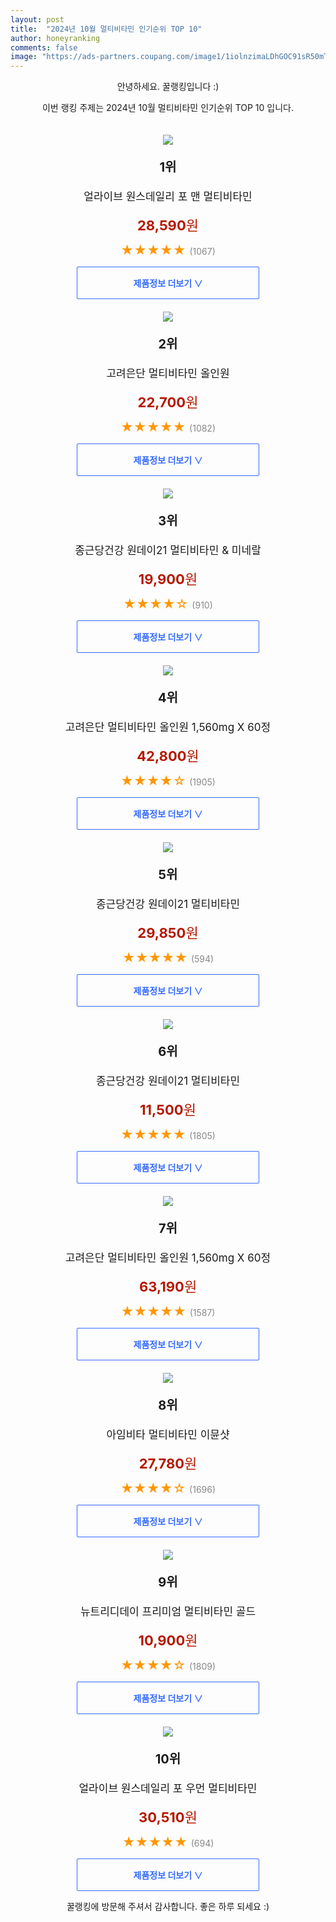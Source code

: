 ```yaml
---
layout: post
title:  "2024년 10월 멀티비타민 인기순위 TOP 10"
author: honeyranking
comments: false
image: "https://ads-partners.coupang.com/image1/1iolnzimaLDhGOC91sR50mT9aEqwBKcMBadELaUjoncN16s7xSWcqcDoDZlYf0RdkjPEMnx5Mdd87TzJA5F1lSm3mANbSyz2E4FKbOJSllN_o9GmyZAYliY4L0OIFSe41FE4_oROFdGBSTY_Wyuh98YwyX1SNAJZfQpvAFu-4N4PUU3138lbC9DIn2pkd_GJWlQPCo2melX0N-KaPP0TGnaw_B4m-RX2_olXhsxG-r2vDuGkfTNJtnLIYms8RPDQNnthVABihDE3MM1itSic4Tv3PdNLP-GzBGU="
---
```

<p style="text-align: center;">안녕하세요. 꿀랭킹입니다 :)</p>
<p style="text-align: center;">이번 랭킹 주제는 2024년 10월 멀티비타민 인기순위 TOP 10 입니다.</p><center><img src="https://ads-partners.coupang.com/image1/1iolnzimaLDhGOC91sR50mT9aEqwBKcMBadELaUjoncN16s7xSWcqcDoDZlYf0RdkjPEMnx5Mdd87TzJA5F1lSm3mANbSyz2E4FKbOJSllN_o9GmyZAYliY4L0OIFSe41FE4_oROFdGBSTY_Wyuh98YwyX1SNAJZfQpvAFu-4N4PUU3138lbC9DIn2pkd_GJWlQPCo2melX0N-KaPP0TGnaw_B4m-RX2_olXhsxG-r2vDuGkfTNJtnLIYms8RPDQNnthVABihDE3MM1itSic4Tv3PdNLP-GzBGU=" style="margin-top:20px" /></center><p style="text-align: center; font-size: 20px"><b>1위</b></p><p style="text-align: center; font-size: 17px">얼라이브 원스데일리 포 맨 멀티비타민</p><p style="text-align: center;"><span style="color: #b61800; font-size: 22px;"><b>28,590</b>원</span></p><p style="text-align: center;"><span style="color: #ff9600; font-size: 20px;">★★★★★ </span><span style="color: #878787;">(1067)</span></p><center><a href="https://link.coupang.com/re/AFFSDP?lptag=AF3899140&subid=honeyrank&pageKey=7460287402&itemId=20000650509&vendorItemId=81352051865&traceid=V0-153-a0b1ad80ae7f8958&requestid=20241009050000884164782470&token=31850C%7CGM"><div style="font-size: 14px; display: inline-block; padding: 15px 90px; color: #346aff; border-radius: 2px; border: 1px solid #346aff; cursor: pointer;"><b>제품정보 더보기 &or;</b></div></a></center><center><img src="https://ads-partners.coupang.com/image1/qmU7U2bPUIX7BKe2qjWMGVnLAWZrb3fu63GD7V7utzcSeko9dxU4a4A1WJ9Dn_SuZl27-ZY5AoXcB2JMFF39Jn5U2HBSbbT39_7fYNi3qr_LF04t2xh_P4VHRevEKWuovYivaRZx5JGqVgkHcIXlNCsC2Tkafj-FxShj5skBEPVw6wPskqo8mHIttQpdduXj6foiaTrZCud4-NUJqkHMkihYUHI0U-2ruKb9pe-gTplSx13eOWnL2hs45AYxWs9_4s1Crbn5aj_1xqfvdywjTsgag8PkG5xeDtGjauW0oANy-OveeTCW1lo1_w==" style="margin-top:20px" /></center><p style="text-align: center; font-size: 20px"><b>2위</b></p><p style="text-align: center; font-size: 17px">고려은단 멀티비타민 올인원</p><p style="text-align: center;"><span style="color: #b61800; font-size: 22px;"><b>22,700</b>원</span></p><p style="text-align: center;"><span style="color: #ff9600; font-size: 20px;">★★★★★ </span><span style="color: #878787;">(1082)</span></p><center><a href="https://link.coupang.com/re/AFFSDP?lptag=AF3899140&subid=honeyrank&pageKey=6743604050&itemId=18115015920&vendorItemId=78477362977&traceid=V0-153-eeddc1fa991cb2a2&requestid=20241009050000884164782470&token=31850C%7CGM"><div style="font-size: 14px; display: inline-block; padding: 15px 90px; color: #346aff; border-radius: 2px; border: 1px solid #346aff; cursor: pointer;"><b>제품정보 더보기 &or;</b></div></a></center><center><img src="https://ads-partners.coupang.com/image1/SRTDnu2mtIGrx9g0SUIv-fgJ-MU05yM1DMdUEfLogZK_AgDWQTF78eTZJ4QN3_ekZ5WhMCHNo25Yid14gi-jZhPBN_aLhCdVQdgxRngzNuH-P3-yo5xSedWMxPKHGF0DdRbw8XoooKLJT1HnW2Kenfof2ySkgjSzHMyRWPgp-6Cm88VR8Yi7RIm1A--U1XpPw-hRWatenZWBfeF25Qt4f5cgfuE2t0qQmis2syohKLfKFsOwGQau8hTOtvU7P658HKLnFIJz5WOTnjHm6eidkUUs7Frb7_ujNV8=" style="margin-top:20px" /></center><p style="text-align: center; font-size: 20px"><b>3위</b></p><p style="text-align: center; font-size: 17px">종근당건강 원데이21 멀티비타민 & 미네랄</p><p style="text-align: center;"><span style="color: #b61800; font-size: 22px;"><b>19,900</b>원</span></p><p style="text-align: center;"><span style="color: #ff9600; font-size: 20px;">★★★★☆ </span><span style="color: #878787;">(910)</span></p><center><a href="https://link.coupang.com/re/AFFSDP?lptag=AF3899140&subid=honeyrank&pageKey=7735337888&itemId=21135423313&vendorItemId=4417937649&traceid=V0-153-7b2af044b2b81d5f&requestid=20241009050000884164782470&token=31850C%7CGM"><div style="font-size: 14px; display: inline-block; padding: 15px 90px; color: #346aff; border-radius: 2px; border: 1px solid #346aff; cursor: pointer;"><b>제품정보 더보기 &or;</b></div></a></center><center><img src="https://ads-partners.coupang.com/image1/QeuCihMFVJtpg0_oQX7TtHyONysrWeSJKb9K5jFPh9EaihnMo4JJ9HtaQG9nJU8EICaU525iuYBGM6NNVY9cPP_Lrt23cRWbcbecWCYxgx9r7KmCWo2lLPC1PxFWKAOwHMDeHNEGiNdm0IJ6ONLp_D0ldvvWmWd_O9nIbcb4hdQO_1_l1jhkAoMpHVJuBc2ZTQVjPjkOI3qJf2nCuYVvrUgFo6AEdAaRnPhGkD0nFjcMl8rhlwcNU0Zonjab0uF6kHt7UFnDnbQhekyksSs9YAH-HinTnwhTWsxV0Nv-g88jx_ox-75u9WjMCg==" style="margin-top:20px" /></center><p style="text-align: center; font-size: 20px"><b>4위</b></p><p style="text-align: center; font-size: 17px">고려은단 멀티비타민 올인원 1,560mg X 60정</p><p style="text-align: center;"><span style="color: #b61800; font-size: 22px;"><b>42,800</b>원</span></p><p style="text-align: center;"><span style="color: #ff9600; font-size: 20px;">★★★★☆ </span><span style="color: #878787;">(1905)</span></p><center><a href="https://link.coupang.com/re/AFFSDP?lptag=AF3899140&subid=honeyrank&pageKey=6743604050&itemId=23423131053&vendorItemId=78477362980&traceid=V0-153-eeddc1fa991cb2a2&requestid=20241009050000884164782470&token=31850C%7CGM"><div style="font-size: 14px; display: inline-block; padding: 15px 90px; color: #346aff; border-radius: 2px; border: 1px solid #346aff; cursor: pointer;"><b>제품정보 더보기 &or;</b></div></a></center><center><img src="https://ads-partners.coupang.com/image1/ZcJx88zNKKDtW35HZdJxh4xIiXJeoMD5igpGCrYiZkmEywDOQ7SP5X-RcoaLTGl_buyw8I2_CdS7-PkO5Rq2kl2TWqY1jlzx-gkuuUjwIcPlftpiI9st4UGYG8CB63jLuZ0brmhHxCgkxZHtgEOEPw5w1PQqNxG_7QW46_C4aGaVlizVKQX3NNsRfMwS2R_ey1hLGcnFkvCkZDXDzDQca8Grs8Hm0z9GjK0eUtPaGAGbOueu8S5mFygr8SD8a6Dm4_up8H3qQ40hVST4dIyznRkzj9y1LQQDbKX1" style="margin-top:20px" /></center><p style="text-align: center; font-size: 20px"><b>5위</b></p><p style="text-align: center; font-size: 17px">종근당건강 원데이21 멀티비타민</p><p style="text-align: center;"><span style="color: #b61800; font-size: 22px;"><b>29,850</b>원</span></p><p style="text-align: center;"><span style="color: #ff9600; font-size: 20px;">★★★★★ </span><span style="color: #878787;">(594)</span></p><center><a href="https://link.coupang.com/re/AFFSDP?lptag=AF3899140&subid=honeyrank&pageKey=7735337888&itemId=21275774889&vendorItemId=86554129633&traceid=V0-153-7b2af044b2b81d5f&requestid=20241009050000884164782470&token=31850C%7CGM"><div style="font-size: 14px; display: inline-block; padding: 15px 90px; color: #346aff; border-radius: 2px; border: 1px solid #346aff; cursor: pointer;"><b>제품정보 더보기 &or;</b></div></a></center><center><img src="https://ads-partners.coupang.com/image1/rdz9M4yxDGVgDpxGrZgezuRy1E7V95iAxZXlwpbwLOmeoA6WO9vl4UstkqcDqtx3y0aPnHssJvM6vN_0OPOvCQqWic8DmHXYrhXqw4--mobeatp5TeJ8PLCaCicqPHM8Sgjr_qNKWHwSv-PZ6c7xljEYsVe4VEkamDDgaGCai0S5MzYd5_ZD4J6dlfWkReT7iGEdJvqYZumtl6Vdy2WmLQ2TT0jb4y_N17IFLL4yY3T_XGr6QECnLas97eYgZjMtxaKezs7IHHQuuO8bIRULciD_liCVcXzcg80=" style="margin-top:20px" /></center><p style="text-align: center; font-size: 20px"><b>6위</b></p><p style="text-align: center; font-size: 17px">종근당건강 원데이21 멀티비타민</p><p style="text-align: center;"><span style="color: #b61800; font-size: 22px;"><b>11,500</b>원</span></p><p style="text-align: center;"><span style="color: #ff9600; font-size: 20px;">★★★★★ </span><span style="color: #878787;">(1805)</span></p><center><a href="https://link.coupang.com/re/AFFSDP?lptag=AF3899140&subid=honeyrank&pageKey=7735337888&itemId=21275774891&vendorItemId=3010230496&traceid=V0-153-7b2af044b2b81d5f&requestid=20241009050000884164782470&token=31850C%7CGM"><div style="font-size: 14px; display: inline-block; padding: 15px 90px; color: #346aff; border-radius: 2px; border: 1px solid #346aff; cursor: pointer;"><b>제품정보 더보기 &or;</b></div></a></center><center><img src="https://ads-partners.coupang.com/image1/_oW96dPfE49IKIQr_qFQES1IOeFQpEcK2bo2cXQSysux-n2_li1kg-CuGF2SWZPRmlmqb6g7lZqfU2mnK3IMc_7PxiCsTNftRecWN5DhqBuVW4mOhSEoanXMcHkM0d2f5txIfyuCOSxWMwFM1FqK72bjJylj1cyKea_bVLelS683Hv8kUmvKp_D-y1ws6rgXYk-pbp-JefIfSaHNP66lBb6l04I6hUi4BjuUX1xbi9lFM4Bur97YIVEUp_cA55MdDNGLvi4FO80gf50g_5Gp4HJTVd5VbH7e_lzlBORS5eVUAUxNYBhlEQs=" style="margin-top:20px" /></center><p style="text-align: center; font-size: 20px"><b>7위</b></p><p style="text-align: center; font-size: 17px">고려은단 멀티비타민 올인원 1,560mg X 60정</p><p style="text-align: center;"><span style="color: #b61800; font-size: 22px;"><b>63,190</b>원</span></p><p style="text-align: center;"><span style="color: #ff9600; font-size: 20px;">★★★★★ </span><span style="color: #878787;">(1587)</span></p><center><a href="https://link.coupang.com/re/AFFSDP?lptag=AF3899140&subid=honeyrank&pageKey=6743604050&itemId=23423285505&vendorItemId=78477362984&traceid=V0-153-eeddc1fa991cb2a2&requestid=20241009050000884164782470&token=31850C%7CGM"><div style="font-size: 14px; display: inline-block; padding: 15px 90px; color: #346aff; border-radius: 2px; border: 1px solid #346aff; cursor: pointer;"><b>제품정보 더보기 &or;</b></div></a></center><center><img src="https://ads-partners.coupang.com/image1/AQ8kpoFXiuG33IeoAdS8Fcee3rV7zwEI3VxzYzWQhaEqqFP5Ee1M0XWsw-hI8ypXaNoPWE9rshdd-zSysbmDJAX-Ke3odDg3SOEzPLV_PwEmVKpKiErcw9Uf_hCaxgnwD6OU0uZUjjH311dYAEjM1TXpnZvvS85YeKNwt6W6KPnQRPGU6WrPEhl52pxIEicjufilRZzqRH_ma_KFhTyQjdR6fFQcNYILskYYwEMiH10Qkbe6A0fnv-o0LH4EKsn3ZC6EJ0JPFik90M9IONnGXxPIcPWwglwyO79m0Zc=" style="margin-top:20px" /></center><p style="text-align: center; font-size: 20px"><b>8위</b></p><p style="text-align: center; font-size: 17px">아임비타 멀티비타민 이뮨샷</p><p style="text-align: center;"><span style="color: #b61800; font-size: 22px;"><b>27,780</b>원</span></p><p style="text-align: center;"><span style="color: #ff9600; font-size: 20px;">★★★★☆ </span><span style="color: #878787;">(1696)</span></p><center><a href="https://link.coupang.com/re/AFFSDP?lptag=AF3899140&subid=honeyrank&pageKey=7163887733&itemId=19528631684&vendorItemId=86892640126&traceid=V0-153-0926752818249fa0&requestid=20241009050000884164782470&token=31850C%7CGM"><div style="font-size: 14px; display: inline-block; padding: 15px 90px; color: #346aff; border-radius: 2px; border: 1px solid #346aff; cursor: pointer;"><b>제품정보 더보기 &or;</b></div></a></center><center><img src="https://ads-partners.coupang.com/image1/B3Z5k2w8EywuCIZdB-FR83cJAALWnf_Y91LOMXsObImpD6HrUl8quFZ1MrOqGeWbMutO56M1QVK0d7RufZu8iF5wDVlwGPk02dZ8Nqz1OcvPBNU2uhRFNXcfEV2AJG4Ubo8s7MBSrDL0594fRIaiTDxRAILC7bpBfs72JX7mcabuScCXL6kRjwKK1yeF-hnYT2XIch5MqgbIpChfVSQG5dSyRD5EGZuD_zO-Yb4MXcRlbkJd7Xp3qhSpqRUJ0EO0uORq1Io6p02lcydzIEAQXBrt-trlbQKzxSc=" style="margin-top:20px" /></center><p style="text-align: center; font-size: 20px"><b>9위</b></p><p style="text-align: center; font-size: 17px">뉴트리디데이 프리미엄 멀티비타민 골드</p><p style="text-align: center;"><span style="color: #b61800; font-size: 22px;"><b>10,900</b>원</span></p><p style="text-align: center;"><span style="color: #ff9600; font-size: 20px;">★★★★☆ </span><span style="color: #878787;">(1809)</span></p><center><a href="https://link.coupang.com/re/AFFSDP?lptag=AF3899140&subid=honeyrank&pageKey=7311465993&itemId=18657860312&vendorItemId=4529156516&traceid=V0-153-2c70b7c09f8461e9&requestid=20241009050000884164782470&token=31850C%7CGM"><div style="font-size: 14px; display: inline-block; padding: 15px 90px; color: #346aff; border-radius: 2px; border: 1px solid #346aff; cursor: pointer;"><b>제품정보 더보기 &or;</b></div></a></center><center><img src="https://ads-partners.coupang.com/image1/bNdSLLCz5ElaVFBabEIaWrBHk6pA3ryQu26VmXIik1NOzg7m8l8ukV_YbgYWXQ2LSclZoZVkiQbvhhFpzX67reuHEuWHKjjZ51Ee4KCbG9k19wltaArWh7ec3bGghbLms6V4ih00TS4JRsjieTl5o7VloCqryc0TtfLmSRKa7-uCZJmlyx8N4Q0q-jHwGmU51snDVknIQb193EDY677HJp1w2NaM-8wF4yAGtPANTLCW8qM1u9CxQgqA9LjfsiEsFWQCa58hGWR1HTA0eCSPbw2IPrvgpIJV7U4=" style="margin-top:20px" /></center><p style="text-align: center; font-size: 20px"><b>10위</b></p><p style="text-align: center; font-size: 17px">얼라이브 원스데일리 포 우먼 멀티비타민</p><p style="text-align: center;"><span style="color: #b61800; font-size: 22px;"><b>30,510</b>원</span></p><p style="text-align: center;"><span style="color: #ff9600; font-size: 20px;">★★★★★ </span><span style="color: #878787;">(694)</span></p><center><a href="https://link.coupang.com/re/AFFSDP?lptag=AF3899140&subid=honeyrank&pageKey=3961975&itemId=14104387226&vendorItemId=81351466902&traceid=V0-153-469c57b680e865bd&requestid=20241009050000884164782470&token=31850C%7CGM"><div style="font-size: 14px; display: inline-block; padding: 15px 90px; color: #346aff; border-radius: 2px; border: 1px solid #346aff; cursor: pointer;"><b>제품정보 더보기 &or;</b></div></a></center><p style="text-align: center;">꿀랭킹에 방문해 주셔서 감사합니다. 좋은 하루 되세요 :)</p>